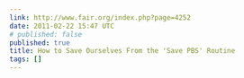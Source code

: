 ```yaml
---
link: http://www.fair.org/index.php?page=4252
date: 2011-02-22 15:47 UTC
# published: false
published: true
title: How to Save Ourselves From the 'Save PBS' Routine
tags: []
---
```



